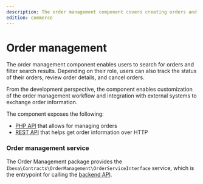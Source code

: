 ```yaml
---
description: The order management component covers creating orders and managing their lifecycle.
edition: commerce
---
```


# Order management

The order management component enables users to search for orders and filter search results. 
Depending on their role, users can also track the status of their orders, review order details, and cancel orders.

From the development perspective, the component enables customization of the order management workflow and integration with external systems to exchange order information.

The component exposes the following:

- [PHP API](order_management_api.md) that allows for managing orders
- [REST API](../../api/rest_api/rest_api_reference/rest_api_reference.html#managing-orders) that helps get order information over HTTP

### Order management service 

The Order Management package provides the `Ibexa\Contracts\OrderManagement\OrderServiceInterface` service, 
which is the entrypoint for calling the [backend API](order_management_api.md).
